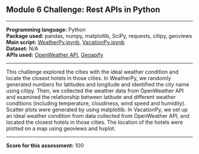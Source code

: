 ## Module 6 Challenge: Rest APIs in Python
---

<b>Programming language:</b> Python <br />
<b>Package used:</b> pandas, numpy, matplotlib, SciPy, requests, citipy, geoviews <br />
<b>Main script:</b> [WeatherPy.ipynb](https://github.com/wingylui/python-api-challenge/blob/main/WeatherPy/WeatherPy.ipynb), [VacationPy.ipynb](https://github.com/wingylui/matplotlib-challenge/blob/main/Pymaceuticals/pymaceuticals.ipynb) <br />
<b>Dataset:</b> N/A <br />
<b>APIs used:</b> [OpenWeather API](https://openweathermap.org/api), [Geoapify](https://www.geoapify.com/)

---

This challenge explored the cities with the ideal weather condition and locate the closest hotels in those cities. In WeatherPy, we randomly generated numbers for latitudes and longitude and identified the city name using citipy. Then, we collected the weather data from OpenWeather API and examined the relationship between latitude and different weather conditions (including temperature, cloudiness, wind speed and humidity). Scatter plots were generated by using matplotlib. In VacationPy, we set up an ideal weather condition from data collected from OpenWeather API, and located the closest hotels in those cities. The location of the hotels were plotted on a map using geoviews and hvplot.

---
<b>Score for this assessment:</b> 100 <br />
